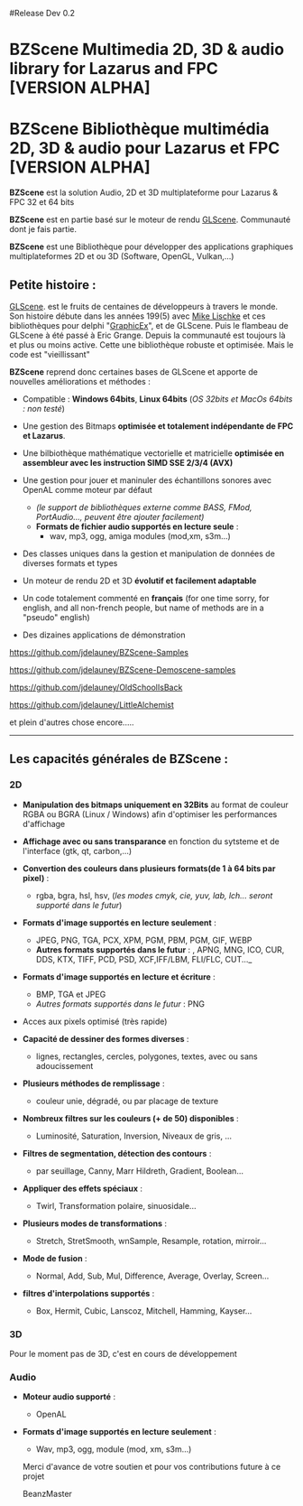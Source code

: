 #Release Dev 0.2
# BZScene Multimedia 2D, 3D & audio library for Lazarus and FPC [VERSION ALPHA]
# BZScene Bibliothèque multimédia 2D, 3D & audio pour Lazarus et FPC [VERSION ALPHA]

**BZScene** est la solution Audio, 2D et 3D multiplateforme pour Lazarus &amp; FPC 32 et 64 bits

**BZScene** est en partie basé sur le moteur de rendu  [GLScene](https://sourceforge.net/projects/glscene/ "GLScene"). Communauté dont je fais partie.

**BZScene** est une Bibliothèque pour développer des applications graphiques multiplateformes 2D et ou 3D (Software, OpenGL, Vulkan,...)

Petite histoire :
-----------------

[GLScene](https://sourceforge.net/projects/glscene/ "GLScene"). est le fruits de centaines de développeurs à travers le monde. 
Son histoire débute dans les années 199(5) avec [Mike Lischke](http://www.lischke-online.de/ "Soft Gems - Mike Lischke") et ces bibliothèques pour delphi "[GraphicEx](https://github.com/mike-lischke/GraphicEx "GraphicEx")", et de GLScene. Puis le flambeau de GLScene à été passé à Eric Grange. Depuis la communauté est toujours là et plus ou moins active. Cette une bibliothèque robuste et optimisée. Mais le code est "vieillissant"

**BZScene** reprend donc certaines bases de GLScene et apporte de nouvelles améliorations et méthodes :

- Compatible : **Windows 64bits**, **Linux 64bits** (_OS 32bits et MacOs 64bits : non testé_)
- Une gestion des Bitmaps **optimisée et totalement indépendante de FPC et Lazarus**.
- Une bilbiothèque mathématique vectorielle et matricielle **optimisée en assembleur avec les instruction SIMD SSE 2/3/4 (AVX)**
- Une gestion pour jouer et maninuler des échantillons sonores avec OpenAL comme moteur par défaut 
	- _(le support de bibliothèques externe comme BASS, FMod, PortAudio..., peuvent être ajouter facilement)_
   -  **Formats de fichier audio supportés en lecture seule** : 
		- wav, mp3, ogg, amiga modules (mod,xm, s3m...)
	
- Des classes uniques dans la gestion et manipulation de données de diverses formats et types
- Un moteur de rendu 2D et 3D **évolutif et facilement adaptable**		
- Un code totalement commenté en **français** (for one time sorry, for english, and all non-french people, but name of methods are in a "pseudo" english)
- Des dizaines applications de démonstration

https://github.com/jdelauney/BZScene-Samples

https://github.com/jdelauney/BZScene-Demoscene-samples

https://github.com/jdelauney/OldSchoolIsBack

https://github.com/jdelauney/LittleAlchemist


et plein d'autres chose encore.....
		
----------

## Les capacités générales de BZScene :
### 2D

- **Manipulation des bitmaps uniquement en 32Bits** au format de couleur RGBA ou BGRA  (Linux / Windows) afin d'optimiser les performances d'affichage
- **Affichage avec ou sans transparance** en fonction du sytsteme et de l'interface (gtk, qt, carbon,...)
- **Convertion des couleurs dans plusieurs formats(de 1 à 64 bits par pixel)** :  
	- rgba, bgra, hsl, hsv, (_les modes cmyk, cie, yuv, lab, lch... seront supporté dans le futur_) 
- **Formats d'image supportés en lecture seulement** :
	- JPEG, PNG, TGA, PCX, XPM, PGM, PBM, PGM, GIF, WEBP 
	- **Autres formats supportés dans le futur**  : , APNG, MNG, ICO, CUR, DDS, KTX, TIFF, PCD, PSD, XCF,IFF/LBM, FLI/FLC, CUT..._
	
- **Formats d'image supportés en lecture et écriture** :		
	- BMP, TGA et JPEG
	- _Autres formats supportés dans le futur_  : PNG
  
- Acces aux pixels optimisé (très rapide)
- **Capacité de dessiner des formes diverses** :  
	- lignes, rectangles, cercles, polygones, textes, avec ou sans adoucissement
- **Plusieurs méthodes de remplissage** : 
	- couleur unie,  dégradé, ou par placage de texture
- **Nombreux filtres sur les couleurs (+ de 50) disponibles** :
	- Luminosité, Saturation, Inversion, Niveaux de gris, ...
- **Filtres de segmentation, détection des contours** :  
  - par seuillage, Canny, Marr Hildreth, Gradient, Boolean...
- **Appliquer des effets spéciaux** :
	-  Twirl, Transformation polaire, sinuosidale...
- **Plusieurs modes de transformations** :
	- Stretch, StretSmooth, wnSample, Resample, rotation, mirroir...
- **Mode de fusion** :
  - Normal, Add, Sub, Mul, Difference, Average, Overlay, Screen...
- **filtres d'interpolations supportés** : 
  - Box, Hermit, Cubic, Lanscoz, Mitchell, Hamming, Kayser...
	
### 3D
Pour le moment pas de 3D, c'est en cours de développement

### Audio
- **Moteur audio supporté** :
  - OpenAL
- **Formats d'image supportés en lecture seulement** :
  - Wav, mp3, ogg, module (mod, xm, s3m...)
  
  Merci d'avance de votre soutien et pour vos contributions future à ce projet
  
  BeanzMaster
